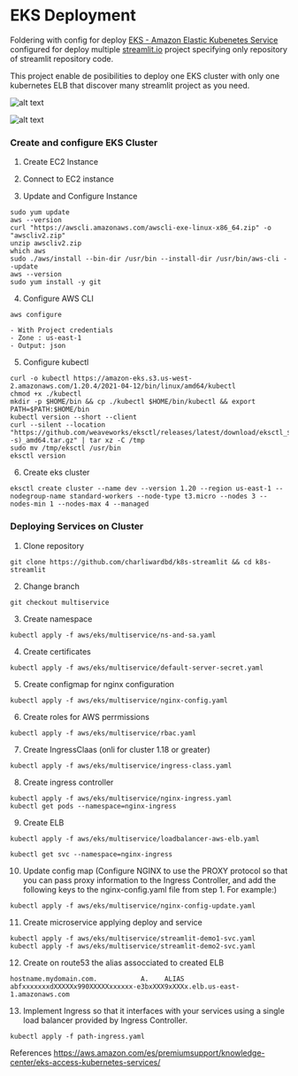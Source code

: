 # EKS Deployment
Foldering with config for deploy [EKS - Amazon Elastic Kubenetes Service](https://aws.amazon.com/es/eks/) configured for deploy multiple [streamlit.io](https://streamlit.io/) project specifying only repository of streamlit repository code.

This project enable de posibilities to deploy one EKS cluster with only one kubernetes ELB that discover many streamlit project as you need.

![alt text](https://github.com/charliwardbd/k8s-streamlit/tree/multiservice/aws/eks/EKS-diagram.png)

![alt text](https://github.com/charliwardbd/k8s-streamlit/tree/multiservice/aws/eks/EKS-diagram.png?raw=true)


### Create and configure EKS Cluster
1. Create EC2 Instance

2. Connect to EC2 instance

3. Update and Configure Instance
```
sudo yum update
aws --version
curl "https://awscli.amazonaws.com/awscli-exe-linux-x86_64.zip" -o "awscliv2.zip"
unzip awscliv2.zip
which aws
sudo ./aws/install --bin-dir /usr/bin --install-dir /usr/bin/aws-cli --update
aws --version
sudo yum install -y git
```


4. Configure AWS CLI
```
aws configure
```
    - With Project credentials
    - Zone : us-east-1
    - Output: json

5. Configure kubectl
```
curl -o kubectl https://amazon-eks.s3.us-west-2.amazonaws.com/1.20.4/2021-04-12/bin/linux/amd64/kubectl
chmod +x ./kubectl
mkdir -p $HOME/bin && cp ./kubectl $HOME/bin/kubectl && export PATH=$PATH:$HOME/bin
kubectl version --short --client
curl --silent --location "https://github.com/weaveworks/eksctl/releases/latest/download/eksctl_$(uname -s)_amd64.tar.gz" | tar xz -C /tmp
sudo mv /tmp/eksctl /usr/bin
eksctl version
```

6. Create eks cluster
```
eksctl create cluster --name dev --version 1.20 --region us-east-1 --nodegroup-name standard-workers --node-type t3.micro --nodes 3 --nodes-min 1 --nodes-max 4 --managed
```



### Deploying Services on Cluster

1. Clone repository
```
git clone https://github.com/charliwardbd/k8s-streamlit && cd k8s-streamlit
```

2. Change branch
```
git checkout multiservice
```

3. Create namespace
```
kubectl apply -f aws/eks/multiservice/ns-and-sa.yaml
```

4. Create certificates
```
kubectl apply -f aws/eks/multiservice/default-server-secret.yaml
```

5. Create configmap for nginx configuration
```
kubectl apply -f aws/eks/multiservice/nginx-config.yaml
```

6. Create roles for AWS perrmissions
```
kubectl apply -f aws/eks/multiservice/rbac.yaml
```

7. Create IngressClaas (onli for cluster 1.18 or greater)
```
kubectl apply -f aws/eks/multiservice/ingress-class.yaml
```

8. Create ingress controller
```
kubectl apply -f aws/eks/multiservice/nginx-ingress.yaml
kubectl get pods --namespace=nginx-ingress
```

9. Create ELB
```
kubectl apply -f aws/eks/multiservice/loadbalancer-aws-elb.yaml

kubectl get svc --namespace=nginx-ingress
```

10. Update config map (Configure NGINX to use the PROXY protocol so that you can pass proxy information to the Ingress Controller, and add the following keys to the nginx-config.yaml file from step 1. For example:)
```
kubectl apply -f aws/eks/multiservice/nginx-config-update.yaml
```

11. Create microservice applying deploy and service
```
kubectl apply -f aws/eks/multiservice/streamlit-demo1-svc.yaml
kubectl apply -f aws/eks/multiservice/streamlit-demo2-svc.yaml
```

12. Create on route53 the alias assocciated to created ELB
```
hostname.mydomain.com.           A.    ALIAS abfxxxxxxxdXXXXXx990XXXXXxxxxxx-e3bxXXX9xXXXx.elb.us-east-1.amazonaws.com 
```
13. Implement Ingress so that it interfaces with your services using a single load balancer provided by Ingress Controller. 
```
kubectl apply -f path-ingress.yaml
```



References
https://aws.amazon.com/es/premiumsupport/knowledge-center/eks-access-kubernetes-services/